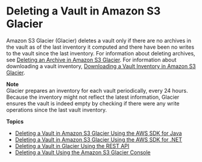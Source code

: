 # Deleting a Vault in Amazon S3 Glacier<a name="deleting-vaults"></a>

Amazon S3 Glacier \(Glacier\) deletes a vault only if there are no archives in the vault as of the last inventory it computed and there have been no writes to the vault since the last inventory\. For information about deleting archives, see [Deleting an Archive in Amazon S3 Glacier](deleting-an-archive.md)\. For information about downloading a vault inventory, [Downloading a Vault Inventory in Amazon S3 Glacier](vault-inventory.md)\. 

**Note**  
Glacier prepares an inventory for each vault periodically, every 24 hours\. Because the inventory might not reflect the latest information, Glacier ensures the vault is indeed empty by checking if there were any write operations since the last vault inventory\. 

**Topics**
+ [Deleting a Vault in Amazon S3 Glacier Using the AWS SDK for Java](deleting-vaults-sdk-java.md)
+ [Deleting a Vault in Amazon S3 Glacier Using the AWS SDK for \.NET](deleting-vaults-sdk-dotnet.md)
+ [Deleting a Vault in Glacier Using the REST API](deleting-vault-rest-api.md)
+ [Deleting a Vault Using the Amazon S3 Glacier Console](deleting-vaults-console.md)